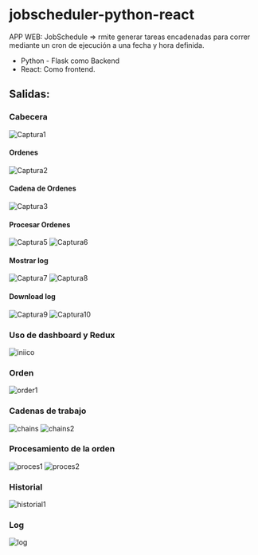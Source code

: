 # jobscheduler-python-react
APP WEB: JobSchedule => rmite generar tareas encadenadas para correr mediante un cron de ejecución a una fecha y hora definida.
 * Python - Flask como Backend
 * React: Como frontend.

## Salidas:

### Cabecera 
![Captura1](https://github.com/wlopera/jobscheduler-python-react/assets/7141537/67241fe9-2de8-434f-bda8-52a9177078b0)

#### Ordenes

![Captura2](https://github.com/wlopera/jobscheduler-python-react/assets/7141537/1b93311c-ce7f-40c3-a633-ddf657aa78b7)

#### Cadena de Ordenes

![Captura3](https://github.com/wlopera/jobscheduler-python-react/assets/7141537/b9b49424-33b1-4976-9c62-0b6294056ef5)

#### Procesar Ordenes

![Captura5](https://github.com/wlopera/jobscheduler-python-react/assets/7141537/b8537cba-a2cb-453e-9374-0248ba9426f4)
![Captura6](https://github.com/wlopera/jobscheduler-python-react/assets/7141537/82dd3cbc-b1ad-4e09-b1d4-335e797790ef)

#### Mostrar log

![Captura7](https://github.com/wlopera/jobscheduler-python-react/assets/7141537/a82f9e83-00ac-4c69-a201-a94549163e81)
![Captura8](https://github.com/wlopera/jobscheduler-python-react/assets/7141537/e6b0aef8-8ef4-48c4-ab43-bd1c08dadcca)

#### Download log

![Captura9](https://github.com/wlopera/jobscheduler-python-react/assets/7141537/70fa27bd-dfff-4e6c-938a-32c6a1059b77)
![Captura10](https://github.com/wlopera/jobscheduler-python-react/assets/7141537/aaf7cb6d-66d1-4be4-931b-3d751a158048)

### Uso de dashboard y Redux

![iniico](https://github.com/wlopera/jobscheduler-python-react/assets/7141537/07d6eab9-da8b-4753-a38d-5f26a25b52c2)

### Orden

![order1](https://github.com/wlopera/jobscheduler-python-react/assets/7141537/c1fb290c-803b-4d8c-9ac6-9476aea2a6a6)

### Cadenas de trabajo

![chains](https://github.com/wlopera/jobscheduler-python-react/assets/7141537/8b20b643-64fe-4f89-a70e-08a758d74b59)
![chains2](https://github.com/wlopera/jobscheduler-python-react/assets/7141537/531a8799-8128-4ca8-9e3d-ef52460066a8)

### Procesamiento de la orden

![proces1](https://github.com/wlopera/jobscheduler-python-react/assets/7141537/736e129b-8bed-4c93-a594-165ed73893aa)
![proces2](https://github.com/wlopera/jobscheduler-python-react/assets/7141537/b267a509-f5b0-41b0-b4ee-f81836b242aa)

### Historial
![historial1](https://github.com/wlopera/jobscheduler-python-react/assets/7141537/ea7ea2a2-5b04-4bf0-9c0f-6fb2b9fcbdf1)

### Log
![log](https://github.com/wlopera/jobscheduler-python-react/assets/7141537/2575675a-a9c2-4e8e-86be-deaf2f012cc7)

